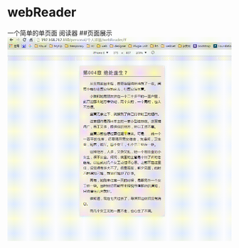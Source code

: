 # webReader
一个简单的单页面 阅读器
##页面展示
![image](https://github.com/ggaoli/webReader/raw/master/lib/webReader.gif)

